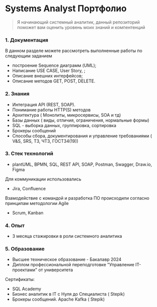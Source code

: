 # Systems Analyst Портфолио 
> Я начинающий системный аналитик, данный репозиторий поможет вам оценить уровень моих знаний и компентенций
>
### 1. Документация 
В данном разделе можете рассмотреть выполненные работы по следующим заданием  
- построение Sequence диаграмм (UML);
- Написание USE CASE, User Story, ;
- Описание внешних интерфейсов;
- Описание методов GET, POST, DELETE.
  
### 2. Знания 

- Интеграция API (REST, SOAP).
- Понимание работы HTTP(S) методов
- Архитектура ( Монолиты, микросервисы, SOA и тд)
- Базы данных ( виды, отличия, ограничения, нормальные формы)
- SQL - выборка данных, группировка, сортировка
- Брокеры сообщений
- Способы сбора, документирования и управление требованиями ( V&S, SRS, ТЗ, ЧТЗ, ГОСТ34(19))
  
### 3. Стек технологий 
-  plantUML, BPMN, SQL, REST API, SOAP, Postman, Swagger,  Draw.io, Figma

Для коммуникации использовались 
 -  Jira, Confluence
   
Взамодействие с командой и разработка ПО происходили согласно принципам методологии Agile 
 - Scrum, Kanban

### 4. Опыт

- 3 месяца стажировки в роли системного аналитика

### 5. Образование
- Высшее техническое образование - Бакалавр 2024
- Диплом профессиональной переподготовке "Управление IT-проектами" от университета

 Сертификаты:
- SQL Academy
- Бизнес аналитик в IT с Нуля до Специалиста ( Stepik)
- Брокеры сообщений. Apache Kafka ( Stepik)










